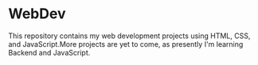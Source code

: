 # WebDev
This repository contains my web development projects using HTML, CSS, and JavaScript.More projects are yet to come, as presently I'm learning Backend and JavaScript.
